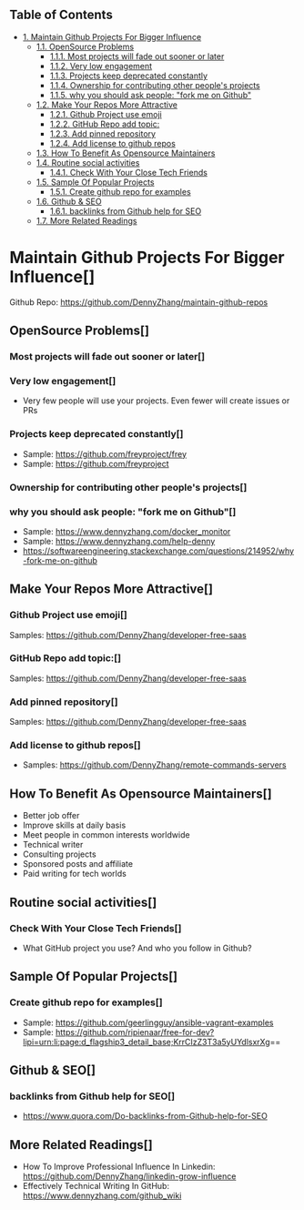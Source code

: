 <div id="table-of-contents">
<h2>Table of Contents</h2>
<div id="text-table-of-contents">
<ul>
<li><a href="#sec-1">1. Maintain Github Projects For Bigger Influence</a>
<ul>
<li><a href="#sec-1-1">1.1. OpenSource Problems</a>
<ul>
<li><a href="#sec-1-1-1">1.1.1. Most projects will fade out sooner or later</a></li>
<li><a href="#sec-1-1-2">1.1.2. Very low engagement</a></li>
<li><a href="#sec-1-1-3">1.1.3. Projects keep deprecated constantly</a></li>
<li><a href="#sec-1-1-4">1.1.4. Ownership for contributing other people's projects</a></li>
<li><a href="#sec-1-1-5">1.1.5. why you should ask people: "fork me on Github"</a></li>
</ul>
</li>
<li><a href="#sec-1-2">1.2. Make Your Repos More Attractive</a>
<ul>
<li><a href="#sec-1-2-1">1.2.1. Github Project use emoji</a></li>
<li><a href="#sec-1-2-2">1.2.2. GitHub Repo add topic:</a></li>
<li><a href="#sec-1-2-3">1.2.3. Add pinned repository</a></li>
<li><a href="#sec-1-2-4">1.2.4. Add license to github repos</a></li>
</ul>
</li>
<li><a href="#sec-1-3">1.3. How To Benefit As Opensource Maintainers</a></li>
<li><a href="#sec-1-4">1.4. Routine social activities</a>
<ul>
<li><a href="#sec-1-4-1">1.4.1. Check With Your Close Tech Friends</a></li>
</ul>
</li>
<li><a href="#sec-1-5">1.5. Sample Of Popular Projects</a>
<ul>
<li><a href="#sec-1-5-1">1.5.1. Create github repo for examples</a></li>
</ul>
</li>
<li><a href="#sec-1-6">1.6. Github &amp; SEO</a>
<ul>
<li><a href="#sec-1-6-1">1.6.1. backlinks from Github help for SEO</a></li>
</ul>
</li>
<li><a href="#sec-1-7">1.7. More Related Readings</a></li>
</ul>
</li>
</ul>
</div>
</div>


# Maintain Github Projects For Bigger Influence<a id="sec-1" name="sec-1">[]</a>

Github Repo: <https://github.com/DennyZhang/maintain-github-repos>  

## OpenSource Problems<a id="sec-1-1" name="sec-1-1">[]</a>

### Most projects will fade out sooner or later<a id="sec-1-1-1" name="sec-1-1-1">[]</a>

### Very low engagement<a id="sec-1-1-2" name="sec-1-1-2">[]</a>

-   Very few people will use your projects. Even fewer will create issues or PRs

### Projects keep deprecated constantly<a id="sec-1-1-3" name="sec-1-1-3">[]</a>

-   Sample: <https://github.com/freyproject/frey>
-   Sample: <https://github.com/freyproject>

### Ownership for contributing other people's projects<a id="sec-1-1-4" name="sec-1-1-4">[]</a>

### why you should ask people: "fork me on Github"<a id="sec-1-1-5" name="sec-1-1-5">[]</a>

-   Sample: <https://www.dennyzhang.com/docker_monitor>
-   Sample: <https://www.dennyzhang.com/help-denny>
-   <https://softwareengineering.stackexchange.com/questions/214952/why-fork-me-on-github>

## Make Your Repos More Attractive<a id="sec-1-2" name="sec-1-2">[]</a>

### Github Project use emoji<a id="sec-1-2-1" name="sec-1-2-1">[]</a>

Samples: <https://github.com/DennyZhang/developer-free-saas>  

### GitHub Repo add topic:<a id="sec-1-2-2" name="sec-1-2-2">[]</a>

Samples: <https://github.com/DennyZhang/developer-free-saas>  

### Add pinned repository<a id="sec-1-2-3" name="sec-1-2-3">[]</a>

Samples: <https://github.com/DennyZhang/developer-free-saas>  

### Add license to github repos<a id="sec-1-2-4" name="sec-1-2-4">[]</a>

-   Samples: <https://github.com/DennyZhang/remote-commands-servers>

## How To Benefit As Opensource Maintainers<a id="sec-1-3" name="sec-1-3">[]</a>

-   Better job offer
-   Improve skills at daily basis
-   Meet people in common interests worldwide
-   Technical writer
-   Consulting projects
-   Sponsored posts and affiliate
-   Paid writing for tech worlds

## Routine social activities<a id="sec-1-4" name="sec-1-4">[]</a>

### Check With Your Close Tech Friends<a id="sec-1-4-1" name="sec-1-4-1">[]</a>

-   What GitHub project you use? And who you follow in Github?

## Sample Of Popular Projects<a id="sec-1-5" name="sec-1-5">[]</a>

### Create github repo for examples<a id="sec-1-5-1" name="sec-1-5-1">[]</a>

-   Sample: <https://github.com/geerlingguy/ansible-vagrant-examples>
-   Sample: <https://github.com/ripienaar/free-for-dev?lipi=urn:li:page:d_flagship3_detail_base;KrrCIzZ3T3a5yUYdlsxrXg>==

## Github & SEO<a id="sec-1-6" name="sec-1-6">[]</a>

### backlinks from Github help for SEO<a id="sec-1-6-1" name="sec-1-6-1">[]</a>

-   <https://www.quora.com/Do-backlinks-from-Github-help-for-SEO>

## More Related Readings<a id="sec-1-7" name="sec-1-7">[]</a>

-   How To Improve Professional Influence In Linkedin: <https://github.com/DennyZhang/linkedin-grow-influence>
-   Effectively Technical Writing In GitHub: <https://www.dennyzhang.com/github_wiki>